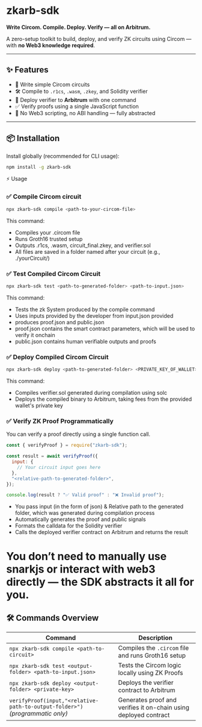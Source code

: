 # zkarb-sdk 

**Write Circom. Compile. Deploy. Verify — all on Arbitrum.**

A zero-setup toolkit to build, deploy, and verify ZK circuits using Circom — with **no Web3 knowledge required**.

---

## ✨ Features

- 🧠 Write simple Circom circuits
- 🛠 Compile to `.r1cs`, `.wasm`, `.zkey`, and Solidity verifier
- 🚀 Deploy verifier to **Arbitrum** with one command
- ✅ Verify proofs using a single JavaScript function
- 🧪 No Web3 scripting, no ABI handling — fully abstracted

---

## 📦 Installation

Install globally (recommended for CLI usage):

```bash
npm install -g zkarb-sdk
```

⚡ Usage

### ✅ Compile Circom circuit

```bash
npx zkarb-sdk compile <path-to-your-circom-file>
```

This command:

- Compiles your .circom file
- Runs Groth16 trusted setup
- Outputs .r1cs, .wasm, circuit_final.zkey, and verifier.sol
- All files are saved in a folder named after your circuit (e.g., ./yourCircuit/)

### ✅ Test Compiled Circom Circuit

```bash
npx zkarb-sdk test <path-to-generated-folder> <path-to-input.json>
```

This command:

- Tests the zk System produced by the compile command
- Uses inputs provided by the developer from input.json provided
- produces proof.json and public.json
- proof.json contains the smart contract parameters, which will be used to verify it onchain
- public.json contains human verifiable outputs and proofs

### ✅ Deploy Compiled Circom Circuit

```bash
npx zkarb-sdk deploy <path-to-generated-folder> <PRIVATE_KEY_OF_WALLET>
```

This command:

- Compiles verifier.sol generated during compilation using solc
- Deploys the compiled binary to Arbitrum, taking fees from the provided wallet's private key


### ✅ Verify ZK Proof Programmatically

You can verify a proof directly using a single function call.

```js
const { verifyProof } = require("zkarb-sdk");

const result = await verifyProof({
  input: {
    // Your circuit input goes here
  },
  "<relative-path-to-generated-folder>",
});

console.log(result ? "✅ Valid proof" : "❌ Invalid proof");
```

- You pass input (in the form of json) & Relative path to the generated folder, which was generated during compilation process
- Automatically generates the proof and public signals
- Formats the calldata for the Solidity verifier
- Calls the deployed verifier contract on Arbitrum and returns the result

# You don’t need to manually use snarkjs or interact with web3 directly — the SDK abstracts it all for you.

## 🛠 Commands Overview

| Command                                       | Description                                      |
|----------------------------------------------|--------------------------------------------------|
| `npx zkarb-sdk compile <path-to-circuit>` | Compiles the `.circom` file and runs Groth16 setup |
| `npx zkarb-sdk test <output-folder> <path-to-input.json>` | Tests the Circom logic locally using ZK Proofs        |
| `npx zkarb-sdk deploy <output-folder> <private-key>` | Deploys the verifier contract to Arbitrum        |
| `verifyProof(input,"<relative-path-to-output-folder>")` *(programmatic only)* | Generates proof and verifies it on-chain using deployed contract |


